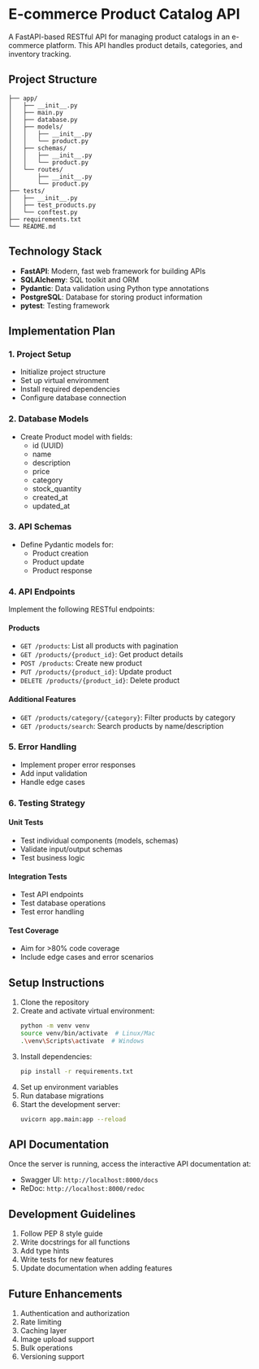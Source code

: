 # E-commerce Product Catalog API

A FastAPI-based RESTful API for managing product catalogs in an e-commerce platform. This API handles product details, categories, and inventory tracking.

## Project Structure

```
├── app/
│   ├── __init__.py
│   ├── main.py
│   ├── database.py
│   ├── models/
│   │   ├── __init__.py
│   │   └── product.py
│   ├── schemas/
│   │   ├── __init__.py
│   │   └── product.py
│   └── routes/
│       ├── __init__.py
│       └── product.py
├── tests/
│   ├── __init__.py
│   ├── test_products.py
│   └── conftest.py
├── requirements.txt
└── README.md
```

## Technology Stack

- **FastAPI**: Modern, fast web framework for building APIs
- **SQLAlchemy**: SQL toolkit and ORM
- **Pydantic**: Data validation using Python type annotations
- **PostgreSQL**: Database for storing product information
- **pytest**: Testing framework

## Implementation Plan

### 1. Project Setup
- Initialize project structure
- Set up virtual environment
- Install required dependencies
- Configure database connection

### 2. Database Models
- Create Product model with fields:
  - id (UUID)
  - name
  - description
  - price
  - category
  - stock_quantity
  - created_at
  - updated_at

### 3. API Schemas
- Define Pydantic models for:
  - Product creation
  - Product update
  - Product response

### 4. API Endpoints

Implement the following RESTful endpoints:

#### Products
- `GET /products`: List all products with pagination
- `GET /products/{product_id}`: Get product details
- `POST /products`: Create new product
- `PUT /products/{product_id}`: Update product
- `DELETE /products/{product_id}`: Delete product

#### Additional Features
- `GET /products/category/{category}`: Filter products by category
- `GET /products/search`: Search products by name/description

### 5. Error Handling
- Implement proper error responses
- Add input validation
- Handle edge cases

### 6. Testing Strategy

#### Unit Tests
- Test individual components (models, schemas)
- Validate input/output schemas
- Test business logic

#### Integration Tests
- Test API endpoints
- Test database operations
- Test error handling

#### Test Coverage
- Aim for >80% code coverage
- Include edge cases and error scenarios

## Setup Instructions

1. Clone the repository
2. Create and activate virtual environment:
   ```bash
   python -m venv venv
   source venv/bin/activate  # Linux/Mac
   .\venv\Scripts\activate  # Windows
   ```
3. Install dependencies:
   ```bash
   pip install -r requirements.txt
   ```
4. Set up environment variables
5. Run database migrations
6. Start the development server:
   ```bash
   uvicorn app.main:app --reload
   ```

## API Documentation

Once the server is running, access the interactive API documentation at:
- Swagger UI: `http://localhost:8000/docs`
- ReDoc: `http://localhost:8000/redoc`

## Development Guidelines

1. Follow PEP 8 style guide
2. Write docstrings for all functions
3. Add type hints
4. Write tests for new features
5. Update documentation when adding features

## Future Enhancements

1. Authentication and authorization
2. Rate limiting
3. Caching layer
4. Image upload support
5. Bulk operations
6. Versioning support